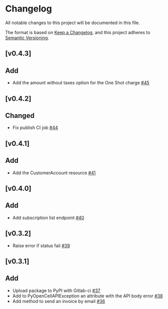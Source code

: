 # Changelog
All notable changes to this project will be documented in this file.

The format is based on [Keep a Changelog](https://keepachangelog.com/en/1.0.0/),
and this project adheres to [Semantic Versioning](https://semver.org/spec/v2.0.0.html).

## [v0.4.3]

## Add

* Add the amount without taxes option for the One Shot charge [#45](https://gitlab.com/coopdevs/pyopencell/-/merge_requests/45)

## [v0.4.2]

## Changed

* Fix publish CI job [#44](https://gitlab.com/coopdevs/pyopencell/-/merge_requests/44)

## [v0.4.1]

## Add

* Add the CustomerAccount resource [#41](https://gitlab.com/coopdevs/pyopencell/-/merge_requests/41)

## [v0.4.0]

## Add

* Add subscription list endpoint [#40](https://gitlab.com/coopdevs/pyopencell/-/merge_requests/40)

## [v0.3.2]

* Raise error if status fail [#39](https://gitlab.com/coopdevs/pyopencell/merge_requests/39)

## [v0.3.1]

## Add

* Upload package to PyPI with Gitlab-ci [#37](https://gitlab.com/coopdevs/pyopencell/merge_requests/37)
* Add to PyOpenCellAPIException an attribute with the API body error [#38](https://gitlab.com/coopdevs/pyopencell/merge_requests/38)
* Add method to send an invoice by email [#36](https://gitlab.com/coopdevs/pyopencell/merge_requests/36)
